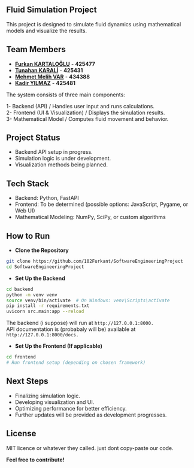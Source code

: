 ## Fluid Simulation Project
This project is designed to simulate fluid dynamics using mathematical models and visualize the results.

## Team Members
- [**Furkan KARTALOĞLU**](https://github.com/102Furkant) - **425477**
- [**Tunahan KARALİ**](https://github.com/imnightmare53) - **425431**
- [**Mehmet Melih VAR**](https://github.com/mvarr) - **434388**
- [**Kadir YILMAZ**](https:://github.com/Kadiryilmazz) - **425481**



The system consists of three main components:

1- Backend (API) / Handles user input and runs calculations. \
2- Frontend (UI & Visualization) / Displays the simulation results. \
3- Mathematical Model / Computes fluid movement and behavior. 

## Project Status
- Backend API setup in progress.
- Simulation logic is under development.
- Visualization methods being planned.

## Tech Stack
- Backend: Python, FastAPI
- Frontend: To be determined (possible options: JavaScript, Pygame, or Web UI)
- Mathematical Modeling: NumPy, SciPy, or custom algorithms

## How to Run
- **Clone the Repository**
```bash
git clone https://github.com/102Furkant/SoftwareEngineeringProject
cd SoftwareEngineeringProject
```

- **Set Up the Backend**
```bash
cd backend
python -m venv venv
source venv/bin/activate  # On Windows: venv\Scripts\activate
pip install -r requirements.txt
uvicorn src.main:app --reload
```

The backend (i suppose) will run at ```http://127.0.0.1:8000.``` \
API documentation is (probabaly will be) available at ```http://127.0.0.1:8000/docs.```

- **Set Up the Frontend (If applicable)**
```bash
cd frontend
# Run frontend setup (depending on chosen framework)
```

## Next Steps
- Finalizing simulation logic.
- Developing visualization and UI.
- Optimizing performance for better efficiency.
- Further updates will be provided as development progresses.

## License
MIT licence or whatever they called. just dont copy-paste our code.

**Feel free to contribute!** 
